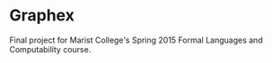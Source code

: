 # Graphex
Final project for Marist College's Spring 2015 Formal Languages and Computability course.
